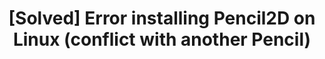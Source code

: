---
title: '[Solved] Error installing Pencil2D on Linux (conflict with another Pencil)'
redirect_to:
  - 'https://discuss.pencil2d.org/t/solved-error-installing-pencil2d-on-linux-conflict-with-another-pencil/1132'
---